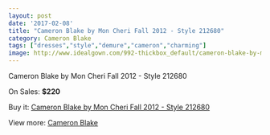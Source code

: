 ```yaml
---
layout: post
date: '2017-02-08'
title: "Cameron Blake by Mon Cheri Fall 2012 - Style 212680"
category: Cameron Blake
tags: ["dresses","style","demure","cameron","charming"]
image: http://www.idealgown.com/992-thickbox_default/cameron-blake-by-mon-cheri-fall-2012-style-212680.jpg
---
```

Cameron Blake by Mon Cheri Fall 2012 - Style 212680

On Sales: **$220**
<a href="https://www.idealgown.com/en/cameron-blake/447-cameron-blake-by-mon-cheri-fall-2012-style-212680.html"><amp-img layout="responsive" width="600" height="600" src="//www.idealgown.com/992-thickbox_default/cameron-blake-by-mon-cheri-fall-2012-style-212680.jpg" alt="Cameron Blake by Mon Cheri Fall 2012 - Style 212680 0" /></a>
<a href="https://www.idealgown.com/en/cameron-blake/447-cameron-blake-by-mon-cheri-fall-2012-style-212680.html"><amp-img layout="responsive" width="600" height="600" src="//www.idealgown.com/995-thickbox_default/cameron-blake-by-mon-cheri-fall-2012-style-212680.jpg" alt="Cameron Blake by Mon Cheri Fall 2012 - Style 212680 1" /></a>
<a href="https://www.idealgown.com/en/cameron-blake/447-cameron-blake-by-mon-cheri-fall-2012-style-212680.html"><amp-img layout="responsive" width="600" height="600" src="//www.idealgown.com/994-thickbox_default/cameron-blake-by-mon-cheri-fall-2012-style-212680.jpg" alt="Cameron Blake by Mon Cheri Fall 2012 - Style 212680 2" /></a>
<a href="https://www.idealgown.com/en/cameron-blake/447-cameron-blake-by-mon-cheri-fall-2012-style-212680.html"><amp-img layout="responsive" width="600" height="600" src="//www.idealgown.com/993-thickbox_default/cameron-blake-by-mon-cheri-fall-2012-style-212680.jpg" alt="Cameron Blake by Mon Cheri Fall 2012 - Style 212680 3" /></a>

Buy it: [Cameron Blake by Mon Cheri Fall 2012 - Style 212680](https://www.idealgown.com/en/cameron-blake/447-cameron-blake-by-mon-cheri-fall-2012-style-212680.html "Cameron Blake by Mon Cheri Fall 2012 - Style 212680")

View more: [Cameron Blake](https://www.idealgown.com/en/7-cameron-blake "Cameron Blake")